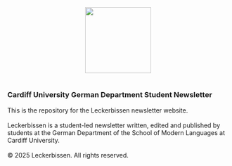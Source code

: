 <div align="center">
  <img height="150" src="https://leckerbissencardiff.wordpress.com/wp-content/uploads/2025/04/leckerbissen-logo.png"/>
</div>

<h1 align="center"></h1>

<h3 align="left">Cardiff University German Department Student Newsletter</h3>

<p align="left">This is the repository for the Leckerbissen newsletter website.<br><br>Leckerbissen is a student-led newsletter written, edited and published by students at the German Department of the School of Modern Languages at Cardiff University.<br><br>© 2025 Leckerbissen. All rights reserved.</p>
